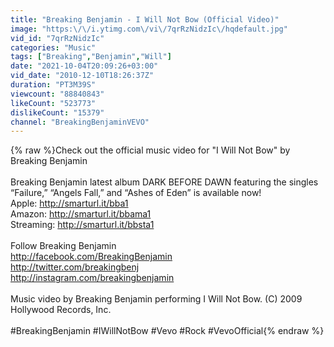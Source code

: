 ```yaml
---
title: "Breaking Benjamin - I Will Not Bow (Official Video)"
image: "https:\/\/i.ytimg.com\/vi\/7qrRzNidzIc\/hqdefault.jpg"
vid_id: "7qrRzNidzIc"
categories: "Music"
tags: ["Breaking","Benjamin","Will"]
date: "2021-10-04T20:09:26+03:00"
vid_date: "2010-12-10T18:26:37Z"
duration: "PT3M39S"
viewcount: "88840843"
likeCount: "523773"
dislikeCount: "15379"
channel: "BreakingBenjaminVEVO"
---
```

{% raw %}Check out the official music video for &quot;I Will Not Bow&quot; by Breaking Benjamin <br /><br />Breaking Benjamin latest album DARK BEFORE DAWN featuring the singles “Failure,” “Angels Fall,” and “Ashes of Eden” is available now!<br />Apple: <a rel="nofollow" target="blank" href="http://smarturl.it/bba1">http://smarturl.it/bba1</a><br />Amazon: <a rel="nofollow" target="blank" href="http://smarturl.it/bbama1">http://smarturl.it/bbama1</a><br />Streaming: <a rel="nofollow" target="blank" href="http://smarturl.it/bbsta1">http://smarturl.it/bbsta1</a><br /><br />Follow Breaking Benjamin<br /><a rel="nofollow" target="blank" href="http://facebook.com/BreakingBenjamin">http://facebook.com/BreakingBenjamin</a><br /><a rel="nofollow" target="blank" href="http://twitter.com/breakingbenj">http://twitter.com/breakingbenj</a><br /><a rel="nofollow" target="blank" href="http://instagram.com/breakingbenjamin">http://instagram.com/breakingbenjamin</a><br /><br />Music video by Breaking Benjamin performing I Will Not Bow. (C) 2009 Hollywood Records, Inc.<br /><br />#BreakingBenjamin #IWillNotBow #Vevo #Rock #VevoOfficial{% endraw %}
